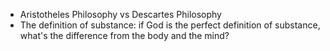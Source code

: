 - Aristotheles Philosophy vs Descartes Philosophy
- The definition of substance: if God is the perfect definition of substance, what's the difference from the body and the mind?